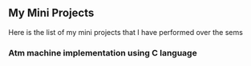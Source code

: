 ## My Mini Projects
Here is the list of my mini projects that I have performed over the sems

### Atm machine implementation using C language
